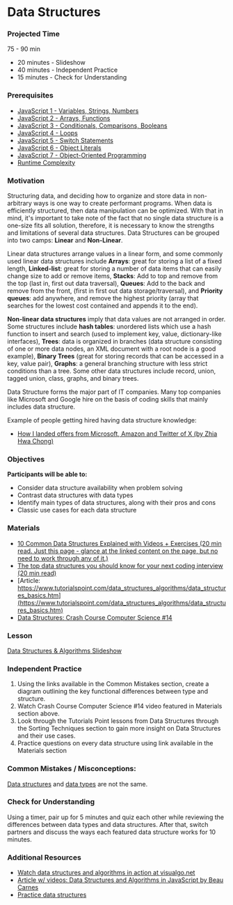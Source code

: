 # Data Structures

### Projected Time

75 - 90 min

- 20 minutes - Slideshow
- 40 minutes - Independent Practice
- 15 minutes - Check for Understanding

### Prerequisites

- [JavaScript 1 - Variables, Strings, Numbers](/javascript/javascript-1-variables.md)
- [JavaScript 2 - Arrays, Functions](/javascript/javascript-2-array-functions.md)
- [JavaScript 3 - Conditionals, Comparisons, Booleans](/javascript/javascript-3-conditionals.md)
- [JavaScript 4 - Loops](/javascript/javascript-4-loops.md)
- [JavaScript 5 - Switch Statements](/javascript/javascript-5-switch.md)
- [JavaScript 6 - Object Literals](/javascript/javascript-6-object-literals.md)
- [JavaScript 7 - Object-Oriented Programming](/javascript/javascript-7-oop.md)
- [Runtime Complexity](/runtime-complexity/runtime-complexity.md)

### Motivation

Structuring data, and deciding how to organize and store data in non-arbitrary ways is one way to create performant programs. When data is efficiently structured, then data manipulation can be optimized. With that in mind, it's important to take note of the fact that no single data structure is a one-size fits all solution, therefore, it is necessary to know the strengths and limitations of several data structures. Data Structures can be grouped into two camps: **Linear** and **Non-Linear**.

Linear data structures arrange values in a linear form, and some commonly used linear data structures include
**Arrays**: great for storing a list of a fixed length,
**Linked-list**: great for storing a number of data items that can easily change size to add or remove items,
**Stacks**: Add to top and remove from the top (last in, first out data traversal),
**Queues**: Add to the back and remove from the front, (first in first out data storage/traversal), and
**Priority queues**: add anywhere, and remove the highest priority (array that searches for the lowest cost contained and appends it to the end).

**Non-linear data structures** imply that data values are not arranged in order. Some structures include
**hash tables**: unordered lists which use a hash function to insert and search (used to implement key, value, dictionary-like interfaces),
**Trees**: data is organized in branches (data structure consisting of one or more data nodes, an XML document with a root node is a good example),
**Binary Trees** (great for storing records that can be accessed in a key, value pair),
**Graphs**: a general branching structure with less strict conditions than a tree.
Some other data structures include record, union, tagged union, class, graphs, and binary trees.

Data Structure forms the major part of IT companies. Many top companies like Microsoft and Google hire on the basis of coding skills that mainly includes data structure.

Example of people getting hired having data structure knowledge:

- [How I landed offers from Microsoft, Amazon and Twitter of X (by Zhia Hwa Chong)](https://www.freecodecamp.org/news/how-i-landed-offers-from-microsoft-amazon-and-twitter-without-an-ivy-league-degree-d62cfe286eb8/)

### Objectives

**Participants will be able to:**

- Consider data structure availability when problem solving
- Contrast data structures with data types
- Identify main types of data structures, along with their pros and cons
- Classic use cases for each data structure

### Materials

- [10 Common Data Structures Explained with Videos + Exercises (20 min read. Just this page - glance at the linked content on the page, but no need to work through any of it.)](https://www.freecodecamp.org/news/10-common-data-structures-explained-with-videos-exercises-aaff6c06fb2b/)
- [The top data structures you should know for your next coding interview (20 min read)](https://www.freecodecamp.org/news/the-top-data-structures-you-should-know-for-your-next-coding-interview-36af0831f5e3/)
- [Article: https://www.tutorialspoint.com/data_structures_algorithms/data_structures_basics.htm](https://www.tutorialspoint.com/data_structures_algorithms/data_structures_basics.htm)
- [Data Structures: Crash Course Computer Science #14 ](https://youtu.be/DuDz6B4cqVc)

### Lesson

[Data Structures & Algorithms Slideshow](https://docs.google.com/presentation/d/1Vxx4hTzi8JFO8TFWS4dU4q2tyIEq7iBex59m6-k68XA/edit?usp=sharing)

### Independent Practice

1. Using the links available in the Common Mistakes section, create a diagram outlining the key functional differences between type and structure.
2. Watch Crash Course Computer Science #14 video featured in Materials section above.
3. Look through the Tutorials Point lessons from Data Structures through the Sorting Techniques section to gain more insight on Data Structures and their use cases.
4. Practice questions on every data structure using link available in the Materials section

### Common Mistakes / Misconceptions:

[Data structures](https://en.wikipedia.org/wiki/Data_structure) and [data types](https://en.wikipedia.org/wiki/Data_type) are not the same.

### Check for Understanding

Using a timer, pair up for 5 minutes and quiz each other while reviewing the differences between data types and data structures. After that, switch partners and discuss the ways each featured data structure works for 10 minutes.

### Additional Resources

- [Watch data structures and algorithms in action at visualgo.net](https://visualgo.net/en)
- [Article w/ videos: Data Structures and Algorithms in JavaScript by Beau Carnes](https://medium.freecodecamp.org/10-common-data-structures-explained-with-videos-exercises-aaff6c06fb2b)
- [Practice data structures](https://www.hackerearth.com/practice/data-structures/arrays/1-d/tutorial/)
